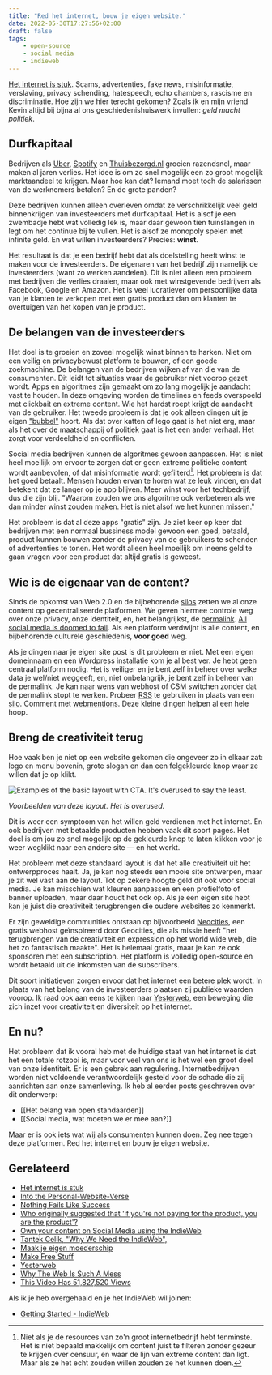 ```yaml
---
title: "Red het internet, bouw je eigen website."
date: 2022-05-30T17:27:56+02:00
draft: false
tags:
    - open-source
    - social media
    - indieweb
---
```


[Het internet is stuk](https://waag.org/nl/hetinternetisstuk). Scams, advertenties, fake news, misinformatie, verslaving, privacy schending, hatespeech, echo chambers, rascisme en discriminatie. Hoe zijn we hier terecht gekomen? Zoals ik en mijn vriend Kevin altijd bij bijna al ons geschiedenishuiswerk invullen: _geld macht politiek_.

## Durfkapitaal

Bedrijven als [Uber](https://www.rtlnieuws.nl/tech/artikel/4808216/uber-boekt-grootste-verlies-ooit-meer-dan-5-miljard-dollar), [Spotify](https://www.volkskrant.nl/economie/spotify-groeit-verder-maar-maakt-nog-geen-winst~b91b3f2a/) en [Thuisbezorgd.nl](https://www.nu.nl/economie/6120928/moederbedrijf-thuisbezorgd-blijft-ondanks-corona-verliesgevend.html) groeien razendsnel, maar maken al jaren verlies. Het idee is om zo snel mogelijk een zo groot mogelijk marktaandeel te krijgen. Maar hoe kan dat? Iemand moet toch de salarissen van de werknemers betalen? En de grote panden?

Deze bedrijven kunnen alleen overleven omdat ze verschrikkelijk veel geld binnenkrijgen van investeerders met durfkapitaal. Het is alsof je een zwembadje hebt wat volledig lek is, maar daar gewoon tien tuinslangen in legt om het continue bij te vullen. Het is alsof ze monopoly spelen met infinite geld. En wat willen investeerders? Precies: **winst**.

Het resultaat is dat je een bedrijf hebt dat als doelstelling heeft winst te maken voor de investeerders. De eigenaren van het bedrijf zijn namelijk de investeerders (want zo werken aandelen). Dit is niet alleen een probleem met bedrijven die verlies draaien, maar ook met winstgevende bedrijven als Facebook, Google en Amazon. Het is veel lucratiever om persoonlijke data van je klanten te verkopen met een gratis product dan om klanten te overtuigen van het kopen van je product.

## De belangen van de investeerders

Het doel is te groeien en zoveel mogelijk winst binnen te harken. Niet om een veilig en privacybewust platform te bouwen, of een goede zoekmachine. De belangen van de bedrijven wijken af van die van de consumenten. Dit leidt tot situaties waar de gebruiker niet voorop gezet wordt. Apps en algoritmes zijn gemaakt om zo lang mogelijk je aandacht vast te houden. In deze omgeving worden de timelines en feeds overspoeld met clickbait en extreme content. Wie het hardst roept krijgt de aandacht van de gebruiker. Het tweede probleem is dat je ook alleen dingen uit je eigen ["bubbel"](https://www.youtube.com/watch?v=FLoR2Spftwg) hoort. Als dat over katten of lego gaat is het niet erg, maar als het over de maatschappij of politiek gaat is het een ander verhaal. Het zorgt voor verdeeldheid en conflicten.

Social media bedrijven kunnen de algoritmes gewoon aanpassen. Het is niet heel moeilijk om ervoor te zorgen dat er geen extreme politieke content wordt aanbevolen, of dat misinformatie wordt gefilterd[^1]. Het probleem is dat het goed betaalt. Mensen houden ervan te horen wat ze leuk vinden, en dat betekent dat ze langer op je app blijven. Meer winst voor het techbedrijf, dus die zijn blij. "Waarom zouden we ons algoritme ook verbeteren als we dan minder winst zouden maken. [Het is niet alsof we het kunnen missen](https://mkorostoff.github.io/1-pixel-wealth/)."

Het probleem is dat al deze apps "gratis" zijn. Je ziet keer op keer dat bedrijven met een normaal bussiness model gewoon een goed, betaald, product kunnen bouwen zonder de privacy van de gebruikers te schenden of advertenties te tonen. Het wordt alleen heel moeilijk om ineens geld te gaan vragen voor een product dat altijd gratis is geweest.

## Wie is de eigenaar van de content?

Sinds de opkomst van Web 2.0 en de bijbehorende [silos](https://indieweb.org/silos) zetten we al onze content op gecentraliseerde platformen. We geven hiermee controle weg over onze privacy, onze identiteit, en, het belangrijkst, de [permalink](https://indieweb.org/permalink). [All social media is doomed to fail](https://indieweb.org/site-deaths). Als een platform verdwijnt is alle content, en bijbehorende culturele geschiedenis, **voor goed** weg.

Als je dingen naar je eigen site post is dit probleem er niet. Met een eigen domeinnaam en een Wordpress installatie kom je al best ver. Je hebt geen centraal platform nodig. Het is veiliger en je bent zelf in beheer over welke data je wel/niet weggeeft, en, niet onbelangrijk, je bent zelf in beheer van de permalink. Je kan naar wens van webhost of CSM switchen zonder dat de permalink stopt te werken. Probeer [RSS](https://en.wikipedia.org/wiki/RSS) te gebruiken in plaats van een [silo](https://indieweb.org/silo). Comment met [webmentions](https://indieweb.org/webmention). Deze kleine dingen helpen al een hele hoop.

## Breng de creativiteit terug

Hoe vaak ben je niet op een website gekomen die ongeveer zo in elkaar zat: logo en menu bovenin, grote slogan en dan een felgekleurde knop waar ze willen dat je op klikt.

![Examples of the basic layout with CTA. It's overused to say the least.](basic-cta-webdesign-examples.jpg)

_Voorbeelden van deze layout. Het is overused._

Dit is weer een symptoom van het willen geld verdienen met het internet. En ook bedrijven met betaalde producten hebben vaak dit soort pages. Het doel is om jou zo snel mogelijk op de gekleurde knop te laten klikken voor je weer wegklikt naar een andere site — en het werkt.

Het probleem met deze standaard layout is dat het alle creativiteit uit het ontwerpproces haalt. Ja, je kan nog steeds een mooie site ontwerpen, maar je zit wel vast aan de layout. Tot op zekere hoogte geld dit ook voor social media. Je kan misschien wat kleuren aanpassen en een profielfoto of banner uploaden, maar daar houdt het ook op. Als je een eigen site hebt kan je juist die creativiteit terugbrengen die oudere websites zo kenmerkt.

Er zijn geweldige communities ontstaan op bijvoorbeeld [Neocities](https://neocities.org/), een gratis webhost geïnspireerd door Geocities, die als missie heeft "het terugbrengen van de creativiteit en expression op het world wide web, die het zo fantastisch maakte". Het is helemaal gratis, maar je kan ze ook sponsoren met een subscription. Het platform is volledig open-source en wordt betaald uit de inkomsten van de subscribers.

Dit soort initiatieven zorgen ervoor dat het internet een betere plek wordt. In plaats van het belang van de investeerders plaatsen zij publieke waarden voorop. Ik raad ook aan eens te kijken naar [Yesterweb](https://yesterweb.org), een beweging die zich inzet voor creativiteit en diversiteit op het internet.

## En nu?

Het probleem dat ik vooral heb met de huidige staat van het internet is dat het een totale rotzooi is, maar voor veel van ons is het wel een groot deel van onze identiteit. Er is een gebrek aan regulering. Internetbedrijven worden niet voldoende verantwoordelijk gesteld voor de schade die zij aanrichten aan onze samenleving. Ik heb al eerder posts geschreven over dit onderwerp:

-   [[Het belang van open standaarden]]
-   [[Social media, wat moeten we er mee aan?]]

Maar er is ook iets wat wij als consumenten kunnen doen. Zeg nee tegen deze platformen. Red het internet en bouw je eigen website.

## Gerelateerd

-   [Het internet is stuk](https://waag.org/nl/hetinternetisstuk)
-   [Into the Personal-Website-Verse](https://matthiasott.com/articles/into-the-personal-website-verse)
-   [Nothing Fails Like Success](https://alistapart.com/article/nothing-fails-like-success/)
-   [Who originally suggested that 'if you're not paying for the product, you are the product'?](https://www.quora.com/Who-originally-suggested-that-if-youre-not-paying-for-the-product-you-are-the-product)
-   [Own your content on Social Media using the IndieWeb](https://www.youtube.com/watch?v=X3SrZuH00GQ)
-   [Tantek Celik, "Why We Need the IndieWeb",](https://www.youtube.com/watch?v=HNmKO7Gr4TE)
-   [Maak je eigen moederschip](https://diggingthedigital.com/maak-je-eigen-moederschip/)
-   [Make Free Stuff](https://mxb.dev/blog/make-free-stuff/)
-   [Yesterweb](https://yesterweb.org)
-   [Why The Web Is Such A Mess](https://www.youtube.com/watch?v=OFRjZtYs3wY)
-   [This Video Has 51,827,520 Views](https://www.youtube.com/watch?v=BxV14h0kFs0)

Als ik je heb overgehaald en je het IndieWeb wil joinen:

-   [Getting Started - IndieWeb](https://indieweb.org/Getting_Started)

[^1]: Niet als je de resources van zo'n groot internetbedrijf hebt tenminste. Het is niet bepaald makkelijk om content juist te filteren zonder gezeur te krijgen over censuur, en waar de lijn van extreme content dan ligt. Maar als ze het echt zouden willen zouden ze het kunnen doen.

